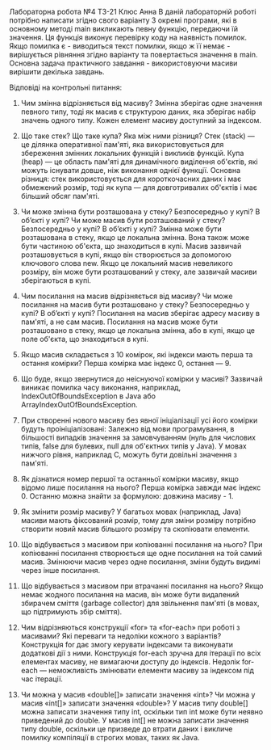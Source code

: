 
Лабораторна робота №4
ТЗ-21 Клюс Анна
В даній лабораторній роботі потрібно написати згідно свого варіанту 3 окремі програми, які в основному методі main викликають певну функцію, передаючи їй значення. Ця функція виконує перевірку коду на наявність помилок. Якщо помилка є - виводиться текст помилки, якщо ж її немає - вирішується рівняння згідно варіанту та повертається значення в main. Основна задача практичного завдання - використовуючи масиви вирішити декілька завдань.

Відповіді на контрольні питання:
1. Чим змінна відрізняється від масиву?
Змінна зберігає одне значення певного типу, тоді як масив є структурою даних, яка зберігає набір значень одного типу. Кожен елемент масиву доступний за індексом.

2. Що таке стек? Що таке купа? Яка між ними різниця?
Стек (stack) — це ділянка оперативної пам'яті, яка використовується для збереження змінних локальних функцій і викликів функцій. Купа (heap) — це область пам'яті для динамічного виділення об'єктів, які можуть існувати довше, ніж виконання однієї функції. Основна різниця: стек використовується для короткочасних даних і має обмежений розмір, тоді як купа — для довготривалих об'єктів і має більший обсяг пам'яті.

3. Чи може змінна бути розташована у стеку? Безпосередньо у купі? В об’єкті у купі? Чи може масив бути розташований у стеку? Безпосередньо у купі? В об’єкті у купі?
Змінна може бути розташована в стеку, якщо це локальна змінна. Вона також може бути частиною об'єкта, що знаходиться в купі. Масив зазвичай розташовується в купі, якщо він створюється за допомогою ключового слова new. Якщо це локальний масив невеликого розміру, він може бути розташований у стеку, але зазвичай масиви зберігаються в купі.

4. Чим посилання на масив відрізняється від масиву? Чи може посилання на масив бути розташовано у стеку? Безпосередньо у купі? В об’єкті у купі?
Посилання на масив зберігає адресу масиву в пам'яті, а не сам масив. Посилання на масив може бути розташовано в стеку, якщо це локальна змінна, або в купі, якщо це поле об'єкта, що знаходиться в купі.

5. Якщо масив складається з 10 комірок, які індекси мають перша та остання комірки?
Перша комірка має індекс 0, остання — 9.

6. Що буде, якщо звернутися до неіснуючої комірки у масиві?
Зазвичай виникає помилка часу виконання, наприклад, IndexOutOfBoundsException в Java або ArrayIndexOutOfBoundsException.

7. При створенні нового масиву без явної ініціалізації усі його комірки будуть проініціалізовані:
Залежно від мови програмування, в більшості випадків значення за замовчуванням (нуль для числових типів, false для булевих, null для об'єктних типів у Java). У мовах нижчого рівня, наприклад C, можуть бути довільні значення з пам'яті.

8. Як дізнатися номер першої та останньої комірки масиву, якщо відомо лише посилання на нього?
Перша комірка завжди має індекс 0. Останню можна знайти за формулою: довжина масиву - 1.

9. Як змінити розмір масиву?
У багатьох мовах (наприклад, Java) масиви мають фіксований розмір, тому для зміни розміру потрібно створити новий масив більшого розміру та скопіювати елементи.

10. Що відбувається з масивом при копіюванні посилання на нього?
При копіюванні посилання створюється ще одне посилання на той самий масив. Змінюючи масив через одне посилання, зміни будуть видимі через інше посилання.

11. Що відбувається з масивом при втрачанні посилання на нього?
Якщо немає жодного посилання на масив, він може бути видалений збирачем сміття (garbage collector) для звільнення пам'яті (в мовах, що підтримують збір сміття).

12. Чим відрізняються конструкції «for» та «for-each» при роботі з масивами? Які переваги та недоліки кожного з варіантів?
Конструкція for дає змогу керувати індексами та виконувати додаткові дії з ними. Конструкція for-each зручна для ітерації по всіх елементах масиву, не вимагаючи доступу до індексів. Недолік for-each — неможливість змінювати елементи масиву за індексом під час ітерації.


13. Чи можна у масив «double[]» записати значення «int»? Чи можна у масив «int[]» записати значення «double»?
У масив типу double[] можна записати значення типу int, оскільки тип int може бути неявно приведений до double. У масив int[] не можна записати значення типу double, оскільки це призведе до втрати даних і викличе помилку компіляції в строгих мовах, таких як Java.